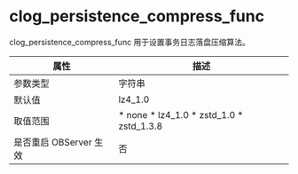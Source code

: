 clog_persistence_compress_func 
===================================================

clog_persistence_compress_func 用于设置事务日志落盘压缩算法。


|      **属性**      |                                                                                                 **描述**                                                                                                 |
|------------------|--------------------------------------------------------------------------------------------------------------------------------------------------------------------------------------------------------|
| 参数类型             | 字符串                                                                                                                                                                                                    |
| 默认值              | lz4_1.0                                                                                                                                                                                                |
| 取值范围             | * none   * lz4_1.0   * zstd_1.0   * zstd_1.3.8    |
| 是否重启 OBServer 生效 | 否                                                                                                                                                                                                      |



